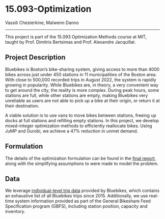 # 15.093-Optimization

Vassili Chesterkine, Maïwenn Danno

---

This project is part of the 15.093 Optimization Methods course at MIT, taught by Prof. Dimitris Bertsimas and Prof. Alexandre Jacquillat. 

## Project Description

Bluebikes is Boston’s bike-sharing system, giving access to more than 4000 bikes across just under 450 stations in 11 municipalities of the Boston area. With close to 500,000 recorded trips in August 2022, the system is rapidly growing in popularity. While Bluebikes are, in theory, a very convenient way to get around the city, the reality is more complex. During peak hours, some stations are full, while other stations are empty, making Bluebikes very unreliable as users are not able to pick up a bike at their origin, or return it at their destination.

A viable solution is to use vans to move bikes between stations, freeing up docks at full stations and refilling empty stations. In this project, we develop mixed-integer optimization methods to efficiently reallocate bikes. Using JuMP and Gurobi, we achieve a 47% reduction in unmet demand.

## Formulation 

The details of the optimization formulation can be found in the [final report](final_report.pdf), along with the simplifying assumptions to were made to model the problem.

## Data

We leverage [individual-level trip data](https://s3.amazonaws.com/hubway-data/index.html) provided by Bluebikes, which contains an exhaustive list of all Bluebikes trips since 2015. Additionally, we use real-time system information provided as part of the General Bikeshare Feed Specification program (GBFS), including station position, capacity and inventory.
